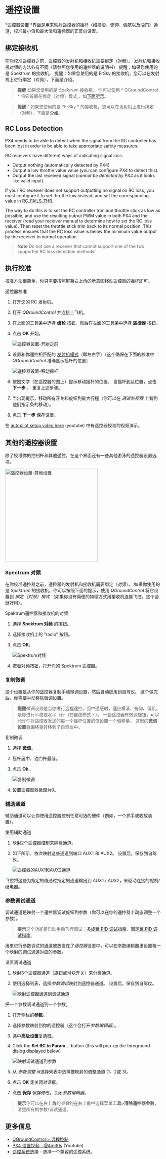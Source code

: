 # 遥控设置

*遥控器设置 *界面是用来映射遥控器的摇杆（如横滚、俯仰、偏航以及油门）通道，校准最小值和最大值和遥控器的正反向设置。

## 绑定接收机

在你校准遥控器之前，遥控器的发射机和接收机需要绑定（对频）。 发射机和接收机对频的方法各有不同（请参照您使用的遥控器的说明书） 提醒：如果您使用的是 Spektrum 的接收机， 提醒：如果您使用的是 FrSky 的接收机，您可以在发射机上进行绑定（对频），下面是介绍。

> **提醒** 如果您使用的是 *Spektrum* 接收机,，你可以使用 * QGroundControl * 将它设置在绑定（对频）模式,，如[下面所示](#spektrum_bind)。

<span></span>

> **提醒**：如果您使用的是 *FrSky * 的接收机，您可以在发射机上进行绑定（对频），下面是[介绍](https://www.youtube.com/watch?v=1IYg5mQdLVI)。

<span id="rc_loss_detection"></span>

## RC Loss Detection

PX4 needs to be able to detect when the signal from the RC controller has been lost in order to be able to take [appropriate safety measures](../config/safety.md#rc_loss_failsafe).

RC receivers have different ways of indicating signal loss:

* Output nothing (automatically detected by PX4)
* Output a low throttle value value (you can configure PX4 to detect this).
* Output the last received signal (*cannot be detected by PX4* as it looks like valid input).

If your RC receiver does not support outputting no signal on RC loss, you must configure it to set throttle low instead, and set the corresponding value in [RC_FAILS_THR](../advanced_config/parameter_reference.md#RC_FAILS_THR).

The way to do this is to set the RC controller trim and throttle stick as low as possible, and use the resulting output PWM value in both PX4 and the receiver (read your receiver manual to determine how to set the RC loss value). Then reset the throttle stick trim back to its normal position. This process ensures that the RC loss value is below the minimum value output by the receiver in normal operation.

> **Note** Do not use a receiver that cannot support one of the two supported RC loss detection methods!

## 执行校准

校准方法很简单，你只需要按照屏幕右上角的示意图移动遥控器的摇杆即可。

遥控器校准

1. 打开您的 RC 发射机。
2. 打开 *QGroundControl* 并连接上飞机。
3. 在上面的工具条中选择 **齿轮** 按钮，然后在左面的工具条中选择 **遥控器** 按钮。
4. 点击 **OK** 开始。
    
    ![遥控器设置-开始之前](../../assets/qgc/setup/radio/radio_start_setup.jpg)

5. 设置和你遥控相匹配的 [发射机模式](../getting_started/rc_transmitter_receiver.md#transmitter_modes)（即左右手）（这个确保在下面的校准中 *QGroundControl* 准确显示摇杆的位置）
    
    ![遥控器设置-移动摇杆](../../assets/qgc/setup/radio/radio_sticks_throttle.jpg)

6. 按照文字（在遥控器的图上）提示移动摇杆的位置。 当摇杆到达位置，点击 **下一步** 。 重复上述步骤。

7. 当出现提示，移动所有开关和旋钮到最大行程（你可以在 *通道监视器* 上看到他们指示条的移动）。

8. 点击 **下一步** 保存设置。

在 [autopilot setup video here](https://youtu.be/91VGmdSlbo4?t=4m30s) (youtube) 中有遥控器校准的视频演示。

## 其他的遥控器设置

除了校准你的控制杆和其他遥控，在这个界面还有一些其他游泳的遥控器设置选项。

<img src="../../assets/qgc/setup/radio/radio_additional_radio_setup.jpg" title="遥控器设置-其他设置" width="300px" />

<span id="spektrum_bind"></span>

### Spectrum 对频

在你校准遥控器之前，遥控器的发射机和接收机需要绑定（对频）。 如果你使用的是 *Spektrum* 的接收机，你可以按照下面的提示，使用 *QGroundControl* 将它设置到 *绑定（对频）模式* （如果你没有简便的物理方式用接收机连接飞控，这个会挺好用）。

Spektrum遥控器和接收机的对频

1. 选择 **Spektrum 对频** 的按钮。
2. 选择接收机上的 “radio” 按钮。
3. 点击 **OK**。
    
    ![Spektrum对频](../../assets/qgc/setup/radio/radio_additional_setup_spectrum_bind_select_channels.jpg)

4. 按着对频按钮，打开你的 Spektrum 遥控器。

### 复制微调

这个设置是从你的遥控器复制手动微调设置，然后自动应用到自驾仪。 这个做完后，你需要手动移除微调设置。

> **提醒**微调设置是当你进行远程遥控，回中遥感时，适应横滚、俯仰、偏航，是你进行平稳或水平飞行（在自稳模式下）。 一些遥控器有微调旋钮，可以允许你对遥控器发送的每一个摇杆位置的值设置一个偏移量。 这里的**微调设置**将偏移量转移到了自驾仪中。

复制微调

1. 选择 **微调**。
2. 摇杆居中，油门杆最低。 
3. 点击 **Ok** 。
    
    ![复制微调](../../assets/qgc/setup/radio/radio_additional_radio_setup_copy_trims.jpg)

4. 设置遥控器器微调为0。

### 辅助通道

辅助通道可以让你使用遥控器控制任意可选的硬件（例如，一个抓手或收放装置）。

使用辅助通道

1. 映射2个遥控器控制来隔离通道。 
2. 如下所示，依次映射这些通道到端口 AUX1 和 AUX2。 设置后，保存到自驾仪。
    
    ![遥控器的AUX1和AUX2通道](../../assets/qgc/setup/radio/radio_additional_setup_aux_passthrough_channels.jpg)

飞控将这些为指定的值通过指定的通道输出到 AUX1 / AUX2，来驱动连接的舵机/继电器。

### 参数调试通道

调试通道是映射一个遥控器调试旋钮到参数（你可以在你的遥控器上动态调整一个参数）。

> **提示**这个功能是启动手动飞行调试：[多旋翼 PID 调试指南](../config_mc/pid_tuning_guide_multicopter.md)，[固定翼 PID 调试指南](../config_fw/pid_tuning_guide_fixedwing.md)。

用来进行参数调试的通道被放置在了*遥控器*设置中，可以在参数编辑器里设置每一个映射的调试通道对应的参数。

设置调试通道

1. 映射3个遥控器通道（旋钮或滑块开关）来分离通道。
2. 使用选择列表，选择*参数调试*映射到遥控器通道。 设置后，保存到自驾仪。
    
    ![映射遥控器通道到调试通道](../../assets/qgc/setup/radio/radio_additional_radio_setup_param_tuning.jpg)

把一个参数调试通道到一个参数。

1. 打开侧栏的**参数**。 
2. 选择参数映射到你的遥控器（这个会打开*参数编辑器*）。
3. 选中**高级设置**复选框。
4. Click the **Set RC to Param...** button (this will pop-up the foreground dialog displayed below)
    
    ![映射调试通道到参数](../../assets/qgc/setup/radio/parameters_radio_channel_mapping.jpg)

5. 从 *参数调整 id*选择列表中选择要映射的调整通道 (1、2或 3)。

6. 点击 **OK** 定关闭对话框。
7. 点击 **保存** 保存修改，关闭*参数编辑器*。

> **提示**你可以在右上角的*参数*的在右上角中选择菜单**工具>清除遥控器参数**，清楚所有的参数/调试通道。

## 更多信息

* [QGroundControl > 远程控制](https://docs.qgroundcontrol.com/en/SetupView/Radio.html)
* [PX4 设置视频 - @4m30s](https://youtu.be/91VGmdSlbo4?t=4m30s) (Youtube)
* [遥控系统选择](../getting_started/rc_transmitter_receiver.md) - 选择一个兼容的遥控系统。